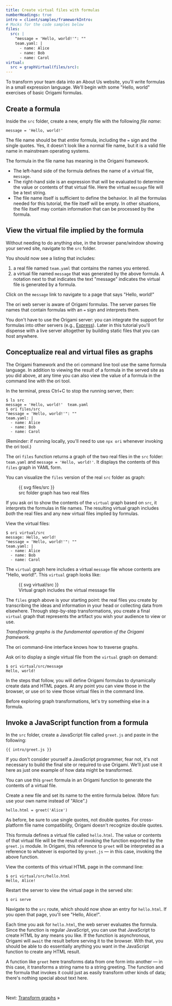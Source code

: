 ```yaml
---
title: Create virtual files with formulas
numberHeadings: true
intro = client/samples/frameworkIntro:
# Mocks for the code samples below
files:
  src: |
    "message = 'Hello, world!'": ""
    team.yaml: |
      - name: Alice
      - name: Bob
      - name: Carol
virtual:
  src = graphVirtual(files/src):
---
```


To transform your team data into an About Us website, you'll write formulas in a small expression language. We'll begin with some "Hello, world" exercises of basic Origami formulas.

## Create a formula

<span class="tutorialStep"></span> Inside the `src` folder, create a new, empty file with the following _file name_:

```console
message = 'Hello, world!'
```

The file name should be that _entire_ formula, including the `=` sign and the single quotes. Yes, it doesn't look like a normal file name, but it is a valid file name in mainstream operating systems.

The formula in the file name has meaning in the Origami framework.

- The left-hand side of the formula defines the name of a virtual file, `message`.
- The right-hand side is an expression that will be evaluated to determine the value or contents of that virtual file. Here the virtual `message` file will be a text string.
- The file name itself is sufficient to define the behavior. In all the formulas needed for this tutorial, the file itself will be empty. In other situations, the file itself may contain information that can be processed by the formula.

## View the virtual file implied by the formula

<span class="tutorialStep"></span> Without needing to do anything else, in the browser pane/window showing your served site, navigate to the `src` folder.

You should now see a listing that includes:

1. a real file named `team.yaml` that contains the names you entered.
1. a virtual file named `message` that was generated by the above formula. A notation next to that indicates the text "message" indicates the virtual file is generated by a formula.

<span class="tutorialStep"></span> Click on the `message` link to navigate to a page that says "Hello, world!"

The ori web server is aware of Origami formulas. The server parses file names that contain formulas with an `=` sign and interprets them.

You don't have to use the Origami server: you can integrate the support for formulas into other servers (e.g., [Express](http://expressjs.com/)). Later in this tutorial you'll dispense with a live server altogether by building static files that you can host anywhere.

## Conceptualize real and virtual files as graphs

The Origami framework and the ori command line tool use the same formula language. In addition to viewing the result of a formula in the served site as you did above, at any time you can also view the value of a formula in the command line with the ori tool.

<span class="tutorialStep"></span> In the terminal, press Ctrl+C to stop the running server, then:

```console assert: true
$ ls src
message = 'Hello, world!'  team.yaml
$ ori files/src
"message = 'Hello, world!'": ""
team.yaml: |
  - name: Alice
  - name: Bob
  - name: Carol
```

(Reminder: if running locally, you'll need to use `npx ori` whenever invoking the ori tool.)

The ori `files` function returns a graph of the two real files in the `src` folder: `team.yaml` and `message = 'Hello, world!'`. It displays the contents of this `files` graph in YAML form.

You can visualize the `files` version of the real `src` folder as graph:

<figure>
  {{ svg files/src }}
  <figcaption>src folder graph has two real files</figcaption>
</figure>

If you ask ori to show the contents of the `virtual` graph based on `src`, it interprets the formulas in file names. The resulting virtual graph includes _both_ the real files and any new virtual files implied by formulas.

<span class="tutorialStep"></span> View the virtual files:

```console assert: true
$ ori virtual/src
message: Hello, world!
"message = 'Hello, world!'": ""
team.yaml: |
  - name: Alice
  - name: Bob
  - name: Carol
```

The `virtual` graph here includes a virtual `message` file whose contents are "Hello, world!". This `virtual` graph looks like:

<figure>
  {{ svg virtual/src }}
  <figcaption>Virtual graph includes the virtual message file</figcaption>
</figure>

The `files` graph above is your starting point: the real files you create by transcribing the ideas and information in your head or collecting data from elsewhere. Through step-by-step transformations, you create a final `virtual` graph that represents the artifact you wish your audience to view or use.

_Transforming graphs is the fundamental operation of the Origami framework._

The ori command-line interface knows how to traverse graphs.

<span class="tutorialStep"></span> Ask ori to display a single virtual file from the `virtual` graph on demand:

```console assert: true
$ ori virtual/src/message
Hello, world!
```

In the steps that follow, you will define Origami formulas to dynamically create data and HTML pages. At any point you can view those in the browser, or use ori to view those virtual files in the command line.

Before exploring graph transformations, let's try something else in a formula.

## Invoke a JavaScript function from a formula

<span class="tutorialStep"></span> In the `src` folder, create a JavaScript file called `greet.js` and paste in the following:

```{{'js'}}
{{ intro/greet.js }}
```

If you don't consider yourself a JavaScript programmer, fear not, it's not necessary to build the final site or required to use Origami. We'll just use it here as just one example of how data might be transformed.

You can use this `greet` formula in an Origami function to generate the contents of a virtual file.

<span class="tutorialStep"></span> Create a new file and set its name to the entire formula below. (More fun: use your own name instead of "Alice".)

```console
hello.html = greet('Alice')
```

As before, be sure to use single quotes, not double quotes. For cross-platform file name compatibility, Origami doesn't recognize double quotes.

This formula defines a virtual file called `hello.html`. The value or contents of that virtual file will be the result of invoking the function exported by the `greet.js` module. In Origami, this reference to `greet` will be interpreted as a reference to whatever is exported by `greet.js` — in this case, invoking the above function.

<span class="tutorialStep"></span> View the contents of this virtual HTML page in the command line:

```console
$ ori virtual/src/hello.html
Hello, Alice!
```

<span class="tutorialStep"></span> Restart the server to view the virtual page in the served site:

```console
$ ori serve
```

<span class="tutorialStep"></span> Navigate to the `src` route, which should now show an entry for `hello.html`. If you open that page, you'll see "Hello, Alice!".

Each time you ask for `hello.html`, the web server evaluates the formula. Since the function is regular JavaScript, you can use that JavaScript to create HTML by any means you like. If the function is asynchronous, Origami will `await` the result before serving it to the browser. With that, you should be able to do essentially anything you want in the JavaScript function to create any HTML result.

A function like `greet` here transforms data from one form into another — in this case, it transforms a string name to a string greeting. The function and the formula that invokes it could just as easily transform other kinds of data; there's nothing special about text here.

&nbsp;

Next: [Transform graphs](intro3.html) »
